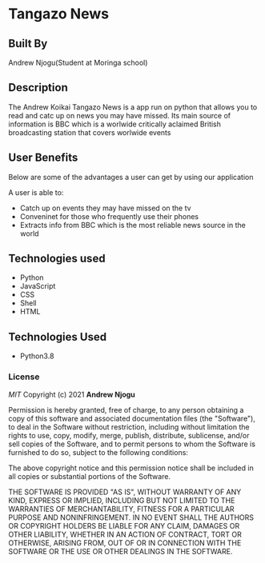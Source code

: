 # Tangazo News

## Built By 
Andrew Njogu(Student at Moringa school)

## Description
The Andrew Koikai Tangazo News is a app run on python that allows you to read and catc up on news you may have missed. Its main source of information is BBC which is a worlwide critically aclaimed British broadcasting station that covers worlwide events

## User Benefits
Below are some of the advantages a user can get by using our application

A user is able to:
* Catch up on events they may have missed on the tv
* Conveninet for those who frequently use their phones
* Extracts info from BBC which is the most reliable news source  in the world

## Technologies used
* Python
* JavaScript
* CSS
* Shell
* HTML


        
## Technologies Used
* Python3.8

### License

*MIT*
Copyright (c) 2021 **Andrew Njogu**

Permission is hereby granted, free of charge, to any person obtaining a copy of this software and associated documentation files (the "Software"), to deal in the Software without restriction, including without limitation the rights to use, copy, modify, merge, publish, distribute, sublicense, and/or sell copies of the Software, and to permit persons to whom the Software is furnished to do so, subject to the following conditions:

The above copyright notice and this permission notice shall be included in all copies or substantial portions of the Software.

THE SOFTWARE IS PROVIDED "AS IS", WITHOUT WARRANTY OF ANY KIND, EXPRESS OR IMPLIED, INCLUDING BUT NOT LIMITED TO THE WARRANTIES OF MERCHANTABILITY, FITNESS FOR A PARTICULAR PURPOSE AND NONINFRINGEMENT. IN NO EVENT SHALL THE AUTHORS OR COPYRIGHT HOLDERS BE LIABLE FOR ANY CLAIM, DAMAGES OR OTHER LIABILITY, WHETHER IN AN ACTION OF CONTRACT, TORT OR OTHERWISE, ARISING FROM, OUT OF OR IN CONNECTION WITH THE SOFTWARE OR THE USE OR OTHER DEALINGS IN THE SOFTWARE.
